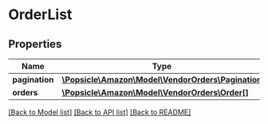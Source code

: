 # OrderList

## Properties
Name | Type | Description | Notes
------------ | ------------- | ------------- | -------------
**pagination** | [**\Popsicle\Amazon\Model\VendorOrders\Pagination**](Pagination.md) |  | [optional] 
**orders** | [**\Popsicle\Amazon\Model\VendorOrders\Order[]**](Order.md) |  | [optional] 

[[Back to Model list]](../../README.md#documentation-for-models) [[Back to API list]](../../README.md#documentation-for-api-endpoints) [[Back to README]](../../README.md)

